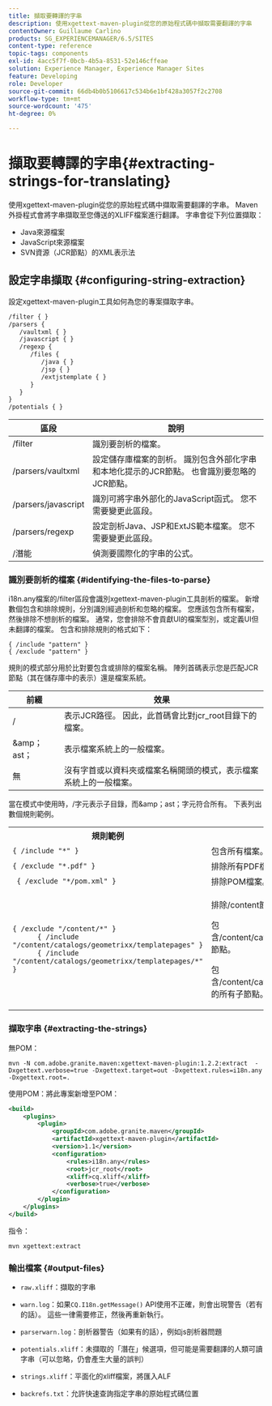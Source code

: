 ```yaml
---
title: 擷取要轉譯的字串
description: 使用xgettext-maven-plugin從您的原始程式碼中擷取需要翻譯的字串
contentOwner: Guillaume Carlino
products: SG_EXPERIENCEMANAGER/6.5/SITES
content-type: reference
topic-tags: components
exl-id: 4acc5f7f-0bcb-4b5a-8531-52e146cffeae
solution: Experience Manager, Experience Manager Sites
feature: Developing
role: Developer
source-git-commit: 66db4b0b5106617c534b6e1bf428a3057f2c2708
workflow-type: tm+mt
source-wordcount: '475'
ht-degree: 0%

---
```


# 擷取要轉譯的字串{#extracting-strings-for-translating}

使用xgettext-maven-plugin從您的原始程式碼中擷取需要翻譯的字串。 Maven外掛程式會將字串擷取至您傳送的XLIFF檔案進行翻譯。 字串會從下列位置擷取：

* Java來源檔案
* JavaScript來源檔案
* SVN資源（JCR節點）的XML表示法

## 設定字串擷取 {#configuring-string-extraction}

設定xgettext-maven-plugin工具如何為您的專案擷取字串。

```xml
/filter { }
/parsers {
   /vaultxml { }
   /javascript { }
   /regexp {
      /files {
         /java { }
         /jsp { }
         /extjstemplate { }
      }
   }
}
/potentials { }
```

| 區段 | 說明 |
|---|---|
| /filter | 識別要剖析的檔案。 |
| /parsers/vaultxml | 設定儲存庫檔案的剖析。 識別包含外部化字串和本地化提示的JCR節點。 也會識別要忽略的JCR節點。 |
| /parsers/javascript | 識別可將字串外部化的JavaScript函式。 您不需要變更此區段。 |
| /parsers/regexp | 設定剖析Java、JSP和ExtJS範本檔案。 您不需要變更此區段。 |
| /潛能 | 偵測要國際化的字串的公式。 |

### 識別要剖析的檔案 {#identifying-the-files-to-parse}

i18n.any檔案的/filter區段會識別xgettext-maven-plugin工具剖析的檔案。 新增數個包含和排除規則，分別識別經過剖析和忽略的檔案。 您應該包含所有檔案，然後排除不想剖析的檔案。 通常，您會排除不會貢獻UI的檔案型別，或定義UI但未翻譯的檔案。 包含和排除規則的格式如下：

```
{ /include "pattern" }
{ /exclude "pattern" }
```

規則的模式部分用於比對要包含或排除的檔案名稱。 陣列首碼表示您是匹配JCR節點（其在儲存庫中的表示）還是檔案系統。

| 前綴 | 效果 |
|---|---|
| / | 表示JCR路徑。 因此，此首碼會比對jcr_root目錄下的檔案。 |
| &amp;amp；ast； | 表示檔案系統上的一般檔案。 |
| 無 | 沒有字首或以資料夾或檔案名稱開頭的模式，表示檔案系統上的一般檔案。 |

當在模式中使用時，/字元表示子目錄，而&amp;amp；ast；字元符合所有。 下表列出數個規則範例。

<table>
 <tbody>
  <tr>
   <th>規則範例</th>
   <th>效果</th>
  </tr>
  <tr>
   <td><code>{ /include "*" }</code></td>
   <td>包含所有檔案。</td>
  </tr>
  <tr>
   <td><code>{ /exclude "*.pdf" }</code></td>
   <td>排除所有PDF檔案。</td>
  </tr>
  <tr>
   <td><code> { /exclude "*/pom.xml" }</code></td>
   <td>排除POM檔案。</td>
  </tr>
  <tr>
   <td><code class="code">{ /exclude "/content/*" }
      { /include "/content/catalogs/geometrixx/templatepages" }
      { /include "/content/catalogs/geometrixx/templatepages/*" }</code></td>
   <td><p>排除/content節點下的所有檔案。</p> <p>包含/content/catalogs/geometrixx/templatepages節點。</p> <p>包含/content/catalogs/geometrixx/templatepages的所有子節點。</p> </td>
  </tr>
 </tbody>
</table>

### 擷取字串  {#extracting-the-strings}

無POM：

```shell
mvn -N com.adobe.granite.maven:xgettext-maven-plugin:1.2.2:extract  -Dxgettext.verbose=true -Dxgettext.target=out -Dxgettext.rules=i18n.any -Dxgettext.root=.
```

使用POM：將此專案新增至POM：

```xml
<build>
    <plugins>
        <plugin>
            <groupId>com.adobe.granite.maven</groupId>
            <artifactId>xgettext-maven-plugin</artifactId>
            <version>1.1</version>
            <configuration>
                <rules>i18n.any</rules>
                <root>jcr_root</root>
                <xliff>cq.xliff</xliff>
                <verbose>true</verbose>
            </configuration>
        </plugin>
    </plugins>
</build>
```

指令：

```shell
mvn xgettext:extract
```

### 輸出檔案 {#output-files}

* `raw.xliff`：擷取的字串
* `warn.log`：如果`CQ.I18n.getMessage()` API使用不正確，則會出現警告（若有的話）。 這些一律需要修正，然後再重新執行。

* `parserwarn.log`：剖析器警告（如果有的話），例如js剖析器問題
* `potentials.xliff`：未擷取的「潛在」候選項，但可能是需要翻譯的人類可讀字串（可以忽略，仍會產生大量的誤判）
* `strings.xliff`：平面化的xliff檔案，將匯入ALF
* `backrefs.txt`：允許快速查詢指定字串的原始程式碼位置

